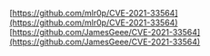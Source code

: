 [https://github.com/mlr0p/CVE-2021-33564](https://github.com/mlr0p/CVE-2021-33564)
[https://github.com/JamesGeee/CVE-2021-33564](https://github.com/JamesGeee/CVE-2021-33564)
